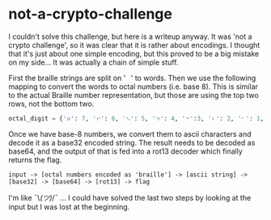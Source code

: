 # not-a-crypto-challenge

I couldn't solve this challenge, but here is a writeup anyway. It was 'not a crypto challenge', so
it was clear that it is rather about encodings. I thought that it's just about one simple encoding, but this
proved to be a big mistake on my side... It was actually a chain of simple stuff.

First the braille strings are split on '⠀' to words. Then we use the following mapping to convert
the words to octal numbers (i.e. base 8). This is similar to the actual Braille number representation, but
those are using the top two rows, not the bottom two.


```python
octal_digit = {'⠶': 7, '⠖': 6, '⠢': 5, '⠲': 4, '⠒':3, '⠆': 2, '⠂': 1, '⠴': 0}
```

Once we have base-8 numbers, we convert them to ascii characters and decode it as a base32 encoded string.
The result needs to be decoded as base64, and the output of that is fed into a rot13 decoder which finally returns the flag.

```
input -> [octal numbers encoded as 'braille'] -> [ascii string] -> [base32] -> [base64] -> [rot13] -> flag
```

I'm like  ¯\\_(ツ)_/¯ ... I could have solved the last two steps by looking at the input but I was lost at the beginning.
